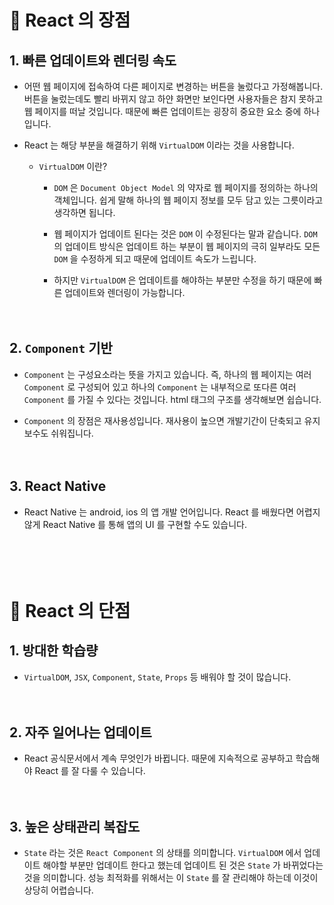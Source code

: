 # 🔔 React 의 장점
## 1. 빠른 업데이트와 렌더링 속도

- 어떤 웹 페이지에 접속하여 다른 페이지로 변경하는 버튼을 눌렀다고 가정해봅니다. 버튼을 눌렀는데도 빨리 바뀌지 않고 하얀 화면만 보인다면 사용자들은 참지 못하고 웹 페이지를 떠날 것입니다. 때문에 빠른 업데이트는 굉장히 중요한 요소 중에 하나입니다.

- React 는 해당 부분을 해결하기 위해 `VirtualDOM` 이라는 것을 사용합니다.

    - `VirtualDOM` 이란?

        - `DOM` 은 `Document Object Model` 의 약자로 웹 페이지를 정의하는 하나의 객체입니다. 쉽게 말해 하나의 웹 페이지 정보를 모두 담고 있는 그릇이라고 생각하면 됩니다. 

        - 웹 페이지가 업데이트 된다는 것은 `DOM` 이 수정된다는 말과 같습니다. `DOM` 의 업데이트 방식은 업데이트 하는 부분이 웹 페이지의 극히 일부라도 모든 `DOM` 을 수정하게 되고 때문에 업데이트 속도가 느립니다.

        - 하지만 `VirtualDOM` 은 업데이트를 해야하는 부분만 수정을 하기 때문에 빠른 업데이트와 렌더링이 가능합니다. <br/><br/><br/>

## 2. `Component` 기반

- `Component` 는 구성요소라는 뜻을 가지고 있습니다. 즉, 하나의 웹 페이지는 여러 `Component` 로 구성되어 있고 하나의 `Component` 는 내부적으로 또다른 여러 `Component` 를 가질 수 있다는 것입니다. html 태그의 구조를 생각해보면 쉽습니다. 

- `Component` 의 장점은 재사용성입니다. 재사용이 높으면 개발기간이 단축되고 유지보수도 쉬워집니다. <br/><br/><br/>


## 3. React Native

- React Native 는 android, ios 의 앱 개발 언어입니다. React 를 배웠다면 어렵지 않게 React Native 를 통해 앱의 UI 를 구현할 수도 있습니다. <br/><br/><br/><br/><br/>



# 🔔 React 의 단점

## 1. 방대한 학습량

- `VirtualDOM`, `JSX`, `Component`, `State`, `Props` 등 배워야 할 것이 많습니다. <br/><br/><br/>

## 2. 자주 일어나는 업데이트

- React 공식문서에서 계속 무엇인가 바뀝니다. 때문에 지속적으로 공부하고 학습해야 React 를 잘 다룰 수 있습니다. <br/><br/><br/>

## 3. 높은 상태관리 복잡도

- `State` 라는 것은 `React Component` 의 상태를 의미합니다. `VirtualDOM` 에서 업데이트 해야할 부분만 업데이트 한다고 했는데 업데이트 된 것은 `State` 가 바뀌었다는 것을 의미합니다. 성능 최적화를 위해서는 이 `State` 를 잘 관리해야 하는데 이것이 상당히 어렵습니다. 